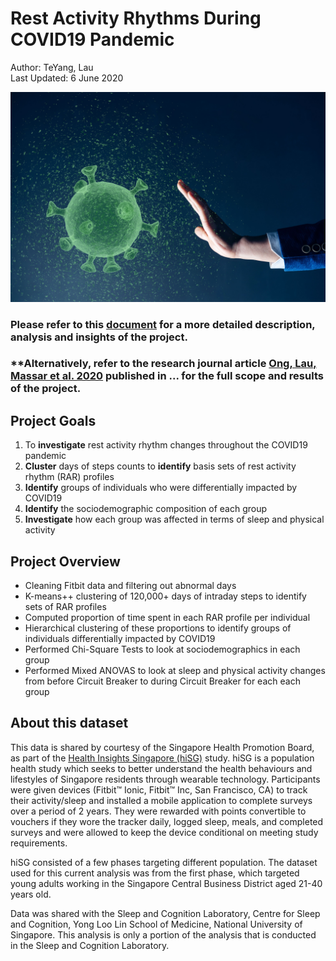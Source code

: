 # Rest Activity Rhythms During COVID19 Pandemic
Author: TeYang, Lau <br>
Last Updated: 6 June 2020

<img src = './Pictures/covid.jpg'>

<br>

### **Please refer to this [document]() for a more detailed description, analysis and insights of the project.** 
### **Alternatively, refer to the research journal article [Ong, Lau, Massar et al. 2020]() published in ... for the full scope and results of the project.

## **Project Goals** ##
1. To **investigate** rest activity rhythm changes throughout the COVID19 pandemic
2. **Cluster** days of steps counts to **identify** basis sets of rest activity rhythm (RAR) profiles
3. **Identify** groups of individuals who were differentially impacted by COVID19
4. **Identify** the sociodemographic composition of each group
5. **Investigate** how each group was affected in terms of sleep and physical activity 

## **Project Overview** ##
* Cleaning Fitbit data and filtering out abnormal days
* K-means++ clustering of 120,000+ days of intraday steps to identify sets of RAR profiles
* Computed proportion of time spent in each RAR profile per individual
* Hierarchical clustering of these proportions to identify groups of individuals differentially impacted by COVID19
* Performed Chi-Square Tests to look at sociodemographics in each group
* Performed Mixed ANOVAS to look at sleep and physical activity changes from before Circuit Breaker to during Circuit Breaker for each each group

## **About this dataset** ##
This data is shared by courtesy of the Singapore Health Promotion Board, as part of the [Health Insights Singapore (hiSG\)](https://www.hpb.gov.sg/hisg) study. hiSG is a population health study which seeks to better understand the health behaviours and lifestyles of Singapore residents through wearable technology. Participants were given devices (Fitbit™ Ionic, Fitbit™ Inc, San Francisco, CA) to track their activity/sleep and installed a mobile application to complete surveys over a period of 2 years. They were rewarded with points convertible to vouchers if they wore the tracker daily, logged sleep, meals, and completed surveys and were allowed to keep the device conditional on meeting study requirements.

hiSG consisted of a few phases targeting different population. The dataset used for this current analysis was from the first phase, which targeted young adults working in the Singapore Central Business District aged 21-40 years old.

Data was shared with the Sleep and Cognition Laboratory, Centre for Sleep and Cognition, Yong Loo Lin School of Medicine, National University of Singapore. This analysis is only a portion of the analysis that is conducted in the Sleep and Cognition Laboratory.





